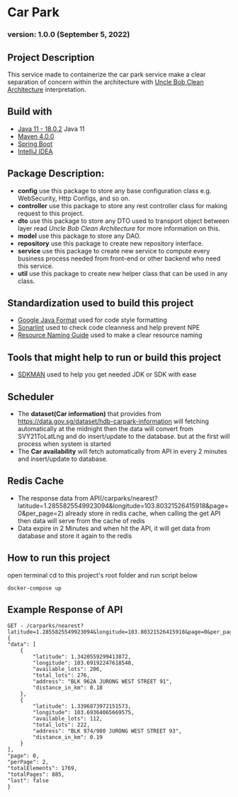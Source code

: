 # Car Park
### version: 1.0.0 (September 5, 2022)

## Project Description

This service made to containerize the car park service make a clear separation
of concern within the architecture with [Uncle Bob Clean Architecture](https://www.baeldung.com/spring-boot-clean-architecture) interpretation.

## Build with

- [Java 11 - 18.0.2](https://adoptopenjdk.net/) Java 11 
- [Maven 4.0.0](https://maven.apache.org/)
- [Spring Boot](https://spring.io/projects/spring-boot)
- [IntelliJ IDEA](https://www.jetbrains.com/idea/)

## Package Description:
* **config** use this package to store any base configuration class e.g. WebSecurity, Http Configs, and so on.
* **controller** use this package to store any rest controller class for making request to this project.
* **dto** use this package to store any DTO used to transport object between layer read _Uncle Bob Clean Architecture_ for more information on this.
* **model** use this package to store any DAO.
* **repository** use this package to create new repository interface.
* **service** use this package to create new service to compute every business process needed from front-end or other backend who need this service.
* **util** use this package to create new helper class that can be used in any class.

## Standardization used to build this project

- [Google Java Format](https://github.com/google/google-java-format) used for code style formatting
- [Sonarlint](https://www.sonarlint.org/) used to check code cleanness and help prevent NPE
- [Resource Naming Guide](https://restfulapi.net/resource-naming/) used to make a clear resource naming

## Tools that might help to run or build this project

- [SDKMAN](https://sdkman.io/) used to help you get needed JDK or SDK with ease

## Scheduler
- The **dataset(Car information)** that provides from https://data.gov.sg/dataset/hdb-carpark-information will fetching automatically at the midnight then the data will convert from SVY21ToLatLng and do insert/update to the database. but at the first will process when system is started
- The **Car availability** will fetch automatically from API in every 2 minutes and insert/update to database.

## Redis Cache
- The response data from API(/carparks/nearest?latitude=1.2855825549923094&longitude=103.80321526415918&page=0&per_page=2) already store in redis cache, when calling the get API then data will serve from the cache of redis
- Data expire in 2 Minutes and when hit the API, it will get data from database and store it again to the redis

## How to run this project
open terminal cd to this project's root folder and run script below

    docker-compose up

## Example Response of API
    GET - /carparks/nearest?latitude=1.2855825549923094&longitude=103.80321526415918&page=0&per_page=2
    {
    "data": [
        {
            "latitude": 1.3420559299413872,
            "longitude": 103.69192247618548,
            "available_lots": 206,
            "total_lots": 276,
            "address": "BLK 962A JURONG WEST STREET 91",
            "distance_in_km": 0.18
        },
        {
            "latitude": 1.3396873972151573,
            "longitude": 103.69364065669575,
            "available_lots": 112,
            "total_lots": 222,
            "address": "BLK 974/980 JURONG WEST STREET 93",
            "distance_in_km": 0.19
        }
    ],
    "page": 0,
    "perPage": 2,
    "totalElements": 1769,
    "totalPages": 885,
    "last": false
    }
